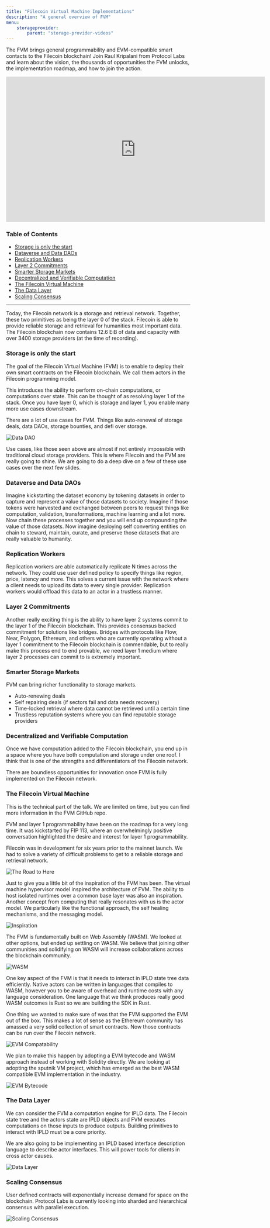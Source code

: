 ```yaml
---
title: "Filecoin Virtual Machine Implementations"
description: "A general overview of FVM"
menu:
    storageprovider:
        parent: "storage-provider-videos"
---
```


The FVM brings general programmability and EVM-compatible smart contacts to the Filecoin blockchain! Join Raul Kripalani from Protocol Labs and learn about the vision, the thousands of opportunities the FVM unlocks, the implementation roadmap, and how to join the action.

<iframe width="708" height="398" src="https://www.youtube.com/embed/Vw9syGiG31c" title="Introducing the Filecoin Virtual Machine" frameborder="0" allow="accelerometer; autoplay; clipboard-write; encrypted-media; gyroscope; picture-in-picture" allowfullscreen></iframe>

### Table of Contents
<!-- START doctoc generated TOC please keep comment here to allow auto update -->
<!-- DON'T EDIT THIS SECTION, INSTEAD RE-RUN doctoc TO UPDATE -->

- [Storage is only the start](#storage-is-only-the-start)
- [Dataverse and Data DAOs](#dataverse-and-data-daos)
- [Replication Workers](#replication-workers)
- [Layer 2 Commitments](#layer-2-commitments)
- [Smarter Storage Markets](#smarter-storage-markets)
- [Decentralized and Verifiable Computation](#decentralized-and-verifiable-computation)
- [The Filecoin Virtual Machine](#the-filecoin-virtual-machine)
- [The Data Layer](#the-data-layer)
- [Scaling Consensus](#scaling-consensus)

<!-- END doctoc generated TOC please keep comment here to allow auto update -->

---

Today, the Filecoin network is a storage and retrieval network. Together, these two primitives as being the layer 0 of the stack. Filecoin is able to provide reliable storage and retrieval for humanities most important data. The Filecoin blockchain now contains 12.6 EiB of data and capacity with over 3400 storage providers (at the time of recording).

### Storage is only the start

The goal of the Filecoin Virtual Machine (FVM) is to enable to deploy their own smart contracts on the Filecoin blockchain. We call them actors in the Filecoin programming model. 

This introduces the ability to perform on-chain computations, or computations over state. This can be thought of as resolving layer 1 of the stack. Once you have layer 0, which is storage and layer 1, you enable many more use cases downstream. 

There are a lot of use cases for FVM. Things like auto-renewal of storage deals, data DAOs, storage bounties, and defi over storage. 

![Data DAO](https://imgur.com/9Q33Gl1.png)

Use cases, like those seen above are almost if not entirely impossible with traditional cloud storage providers. This is where Filecoin and the FVM are really going to shine. We are going to do a deep dive on a few of these use cases over the next few slides. 

### Dataverse and Data DAOs

Imagine kickstarting the dataset economy by tokening datasets in order to capture and represent a value of those datasets to society. Imagine if those tokens were harvested and exchanged between peers to request things like computation, validation, transformations, machine learning and a lot more. Now chain these processes together and you will end up compounding the value of those datasets. Now imagine deploying  self converting entities on chain to steward, maintain, curate, and preserve those datasets that are really valuable to humanity. 

### Replication Workers

Replication workers are able automatically replicate N times across the network. They could use user defined policy to specify things like region, price, latency and more. This solves a current issue with the network where a client needs to upload its data to every single provider. Replication workers would offload this data to an actor in a trustless manner. 

### Layer 2 Commitments

Another really exciting thing is the ability to have layer 2 systems commit to the layer 1 of the Filecoin blockchain. This provides consensus backed commitment for solutions like bridges. Bridges with protocols like Flow, Near, Polygon, Ethereum, and others who are currently operating without a layer 1 commitment to the Filecoin blockchain is commendable, but to really make this process end to end provable, we need layer 1 medium where layer 2 processes can commit to is extremely important. 

### Smarter Storage Markets

FVM can bring richer functionality to storage markets.

- Auto-renewing deals
- Self repairing deals (if sectors fail and data needs recovery)
- Time-locked retrieval where data cannot be retrieved until a certain time
- Trustless reputation systems where you can find reputable storage providers

### Decentralized and Verifiable Computation

Once we have computation added to the Filecoin blockchain, you end up in a space where you have both computation and storage under one roof. I think that is one of the strengths and differentiators of the Filecoin network. 

There are boundless opportunities for innovation once FVM is fully implemented on the Filecoin network.

### The Filecoin Virtual Machine

This is the technical part of the talk. We are limited on time, but you can find more information in the FVM GitHub repo. 

FVM and layer 1 programmability have been on the roadmap for a very long time. It was kickstarted by FIP 113, where an overwhelmingly positive conversation highlighted the desire and interest for layer 1 programmability.

Filecoin was in development for six years prior to the mainnet launch. We had to solve a variety of difficult problems to get to a reliable storage and retrieval network. 

![The Road to Here](https://imgur.com/t8XUxQi.png)

Just to give you a little bit of the inspiration of the FVM has been. The virtual machine hypervisor model inspired the architecture of FVM. The ability to host isolated runtimes over a common base layer was also an inspiration. Another concept from computing that really resonates with us is the actor model. We particularly like the functional approach, the self healing mechanisms, and the messaging model. 

![Inspiration](https://imgur.com/Oh7Jd4f.png)

The FVM is fundamentally built on Web Assembly (WASM). We looked at other options, but ended up settling on WASM. We believe that joining other communities and solidifying on WASM will increase collaborations across the blockchain community. 

![WASM](https://imgur.com/s2NVgE5.png)

One key aspect of the FVM is that it needs to interact in IPLD state tree data efficiently. Native actors can be written in languages that compiles to WASM, however you to be aware of overhead and runtime costs with any language consideration. One language that we think produces really good WASM outcomes is Rust so we are building the SDK in Rust.

One thing we wanted to make sure of was that the FVM supported the EVM out of the box. This makes a lot of sense as the Ethereum community has amassed a very solid collection of smart contracts. Now those contracts can be run over the Filecoin network. 

![EVM Compatability](https://imgur.com/bqbpbtF.png)

We plan to make this happen by adopting a EVM bytecode and WASM approach instead of working with Solidity directly. We are looking at adopting the sputnik VM project, which has emerged as the best WASM compatible EVM implementation in the industry. 

![EVM Bytecode](https://imgur.com/WrbQx8r.png)

### The Data Layer

We can consider the FVM a computation engine for IPLD data. The Filecoin state tree and the actors state are IPLD objects and FVM executes computations on those inputs to produce outputs. Building primitives to interact with IPLD must be a core priority. 

We are also going to be implementing an IPLD based interface description language to describe actor interfaces. This will power tools for clients in cross actor causes.

![Data Layer](https://imgur.com/jPjIzM7.png)

### Scaling Consensus

User defined contracts will exponentially increase demand for space on the blockchain. Protocol Labs is currently looking into sharded and hierarchical consensus with parallel execution. 

![Scaling Consensus](https://imgur.com/7iFJOf0.png)
